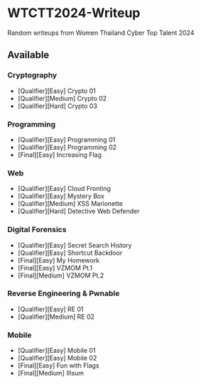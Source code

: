 # WTCTT2024-Writeup
Random writeups from Women Thailand Cyber Top Talent 2024

## Available
### Cryptography
- [Qualifier][Easy] Crypto 01
- [Qualifier][Medium] Crypto 02
- [Qualifier][Hard] Crypto 03

### Programming
- [Qualifier][Easy] Programming 01
- [Qualifier][Easy] Programming 02
- [Final][Easy] Increasing Flag

### Web
- [Qualifier][Easy] Cloud Fronting
- [Qualifier][Easy] Mystery Box
- [Qualifier][Medium] XSS Marionette
- [Qualifier][Hard] Detective Web Defender

### Digital Forensics
- [Qualifier][Easy] Secret Search History
- [Qualifier][Easy] Shortcut Backdoor
- [Final][Easy] My Homework
- [Final][Easy] VZMOM Pt.1
- [Final][Medium] VZMOM Pt.2

### Reverse Engineering & Pwnable
- [Qualifier][Easy] RE 01
- [Qualifier][Medium] RE 02

### Mobile
- [Qualifier][Easy] Mobile 01
- [Qualifier][Easy] Mobile 02
- [Final][Easy] Fun with Flags
- [Final][Medium] IIIsum
